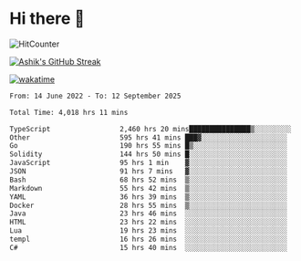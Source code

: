 # Hi there 👋

![HitCounter](https://hits.seeyoufarm.com/api/count/incr/badge.svg?url=https%3A%2F%2Fgithub.com%2Fashrhmn1212%2Fhit-counter)

<!-- ![Contribution Graph](https://github-readme-activity-graph.cyclic.app/graph?username=ashrhmn) -->


<!-- [![Top Langs](https://github-readme-stats.vercel.app/api/top-langs/?username=ashrhmn&layout=compact&theme=synthwave&langs_count=10&card_width=445)](https://github.com/anuraghazra/github-readme-stats) -->

[![Ashik's GitHub Streak](https://github-readme-streak-stats.herokuapp.com/?user=ashrhmn&theme=blood&fire=DD7F1C&background=151515&dates=9f9f9f&border=DD2727)](https://git.io/streak-stats)

<!-- ![Ashik's GitHub stats](https://github-readme-stats.vercel.app/api/?username=ashrhmn&show_icons=true&title_color=fff&icon_color=79ff97&text_color=9f9f9f&bg_color=151515) -->

[![wakatime](https://wakatime.com/badge/user/3df86613-ba63-4631-8e65-0ff18e7becad.svg)](https://wakatime.com/@3df86613-ba63-4631-8e65-0ff18e7becad)

<!--START_SECTION:waka-->

```txt
From: 14 June 2022 - To: 12 September 2025

Total Time: 4,018 hrs 11 mins

TypeScript                 2,460 hrs 20 mins███████████████▒░░░░░░░░░   61.23 %
Other                      595 hrs 41 mins ███▓░░░░░░░░░░░░░░░░░░░░░   14.83 %
Go                         190 hrs 55 mins █▒░░░░░░░░░░░░░░░░░░░░░░░   04.75 %
Solidity                   144 hrs 50 mins █░░░░░░░░░░░░░░░░░░░░░░░░   03.60 %
JavaScript                 95 hrs 1 min    ▓░░░░░░░░░░░░░░░░░░░░░░░░   02.37 %
JSON                       91 hrs 7 mins   ▓░░░░░░░░░░░░░░░░░░░░░░░░   02.27 %
Bash                       68 hrs 52 mins  ▒░░░░░░░░░░░░░░░░░░░░░░░░   01.71 %
Markdown                   55 hrs 42 mins  ▒░░░░░░░░░░░░░░░░░░░░░░░░   01.39 %
YAML                       36 hrs 39 mins  ▒░░░░░░░░░░░░░░░░░░░░░░░░   00.91 %
Docker                     28 hrs 55 mins  ▒░░░░░░░░░░░░░░░░░░░░░░░░   00.72 %
Java                       23 hrs 46 mins  ░░░░░░░░░░░░░░░░░░░░░░░░░   00.59 %
HTML                       23 hrs 22 mins  ░░░░░░░░░░░░░░░░░░░░░░░░░   00.58 %
Lua                        19 hrs 23 mins  ░░░░░░░░░░░░░░░░░░░░░░░░░   00.48 %
templ                      16 hrs 26 mins  ░░░░░░░░░░░░░░░░░░░░░░░░░   00.41 %
C#                         15 hrs 40 mins  ░░░░░░░░░░░░░░░░░░░░░░░░░   00.39 %
```

<!--END_SECTION:waka-->


<!--### Most Used Languages 
<img src="https://wakatime.com/share/@ashrhmn/24ecb986-5bf8-4607-af7f-0aab08908d8c.png" />

### Favourite Tools
<img src="https://wakatime.com/share/@ashrhmn/f4e08015-f3bc-460a-9228-95a3ba11c604.png" />-->
